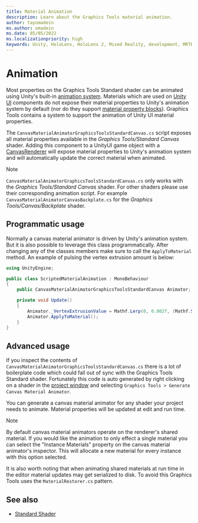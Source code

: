 ```yaml
---
title: Material Animation
description: Learn about the Graphics Tools material animation.
author: tayomadein
ms.author: omadein
ms.date: 05/05/2022
ms.localizationpriority: high
keywords: Unity, HoloLens, HoloLens 2, Mixed Reality, development, MRTK, Graphics Tools, MRGT, MR Graphics Tools, Standard Shader, Animation
---
```


# Animation

Most properties on the Graphics Tools Standard shader can be animated using Unity's built-in [animation system](https://docs.unity3d.com/Manual/AnimationOverview.html). Materials which are used on [Unity UI](https://docs.unity3d.com/ScriptReference/CanvasRenderer.html) components do not expose their material properties to Unity's animation system by default (nor do they support [material property blocks](https://docs.unity3d.com/ScriptReference/MaterialPropertyBlock.html)). Graphics Tools contains a system to support the animation of Unity UI material properties.

The `CanvasMaterialAnimatorGraphicsToolsStandardCanvas.cs` script exposes all material properties available in the *Graphics Tools/Standard Canvas* shader. Adding this component to a UnityUI game object with a [CanvasRenderer](https://docs.unity3d.com/ScriptReference/CanvasRenderer.html) will expose material properties to Unity's animation system and will automatically update the correct material when animated.

> [!NOTE]
> `CanvasMaterialAnimatorGraphicsToolsStandardCanvas.cs` only works with the *Graphics Tools/Standard Canvas* shader. For other shaders please use their corresponding animation script. For example `CanvasMaterialAnimatorCanvasBackplate.cs` for the *Graphics Tools/Canvas/Backplate* shader.

## Programmatic usage

Normally a canvas material animator is driven by Unity's animation system. But it is also possible to leverage this class programmatically. After changing any of the classes members make sure to call the `ApplyToMaterial` method. An example of pulsing the vertex extrusion amount is below:

```C#
using UnityEngine;

public class ScriptedMaterialAnimation : MonoBehaviour
{
    public CanvasMaterialAnimatorGraphicsToolsStandardCanvas Animator;

    private void Update()
    {
        Animator._VertexExtrusionValue = Mathf.Lerp(0, 0.002f, (Mathf.Sin(Mathf.Repeat(Time.time, Mathf.PI * 2.0f)) + 1.0f) * 0.5f);
        Animator.ApplyToMaterial();
    }
}
```

## Advanced usage

If you inspect the contents of `CanvasMaterialAnimatorGraphicsToolsStandardCanvas.cs` there is a lot of boilerplate code which could fall out of sync with the Graphics Tools Standard shader. Fortunately this code is auto generated by right clicking on a shader in the [project window](https://docs.unity3d.com/Manual/ProjectView.html) and selecting `Graphics Tools > Generate Canvas Material Animator`.

You can generate a canvas material animator for any shader your project needs to animate. Material properties will be updated at edit and run time.

> [!NOTE]
> By default canvas material animators operate on the renderer's shared material. If you would like the animation to only effect a single material you can select the "Instance Materials" property on the canvas material animator's inspector. This will allocate a new material for every instance with this option selected.

It is also worth noting that when animating shared materials at run time in the editor material updates may get serialized to disk. To avoid this Graphics Tools uses the `MaterialRestorer.cs` pattern.

## See also

* [Standard Shader](standard-shader.md)
